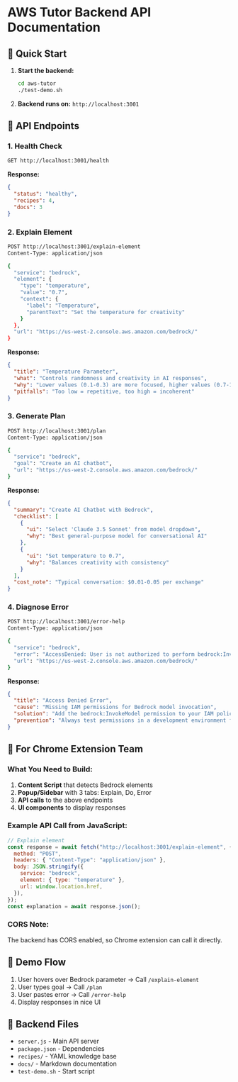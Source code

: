# AWS Tutor Backend API Documentation

## 🚀 Quick Start

1. **Start the backend:**

   ```bash
   cd aws-tutor
   ./test-demo.sh
   ```

2. **Backend runs on:** `http://localhost:3001`

## 📡 API Endpoints

### 1. Health Check

```bash
GET http://localhost:3001/health
```

**Response:**

```json
{
  "status": "healthy",
  "recipes": 4,
  "docs": 3
}
```

### 2. Explain Element

```bash
POST http://localhost:3001/explain-element
Content-Type: application/json

{
  "service": "bedrock",
  "element": {
    "type": "temperature",
    "value": "0.7",
    "context": {
      "label": "Temperature",
      "parentText": "Set the temperature for creativity"
    }
  },
  "url": "https://us-west-2.console.aws.amazon.com/bedrock/"
}
```

**Response:**

```json
{
  "title": "Temperature Parameter",
  "what": "Controls randomness and creativity in AI responses",
  "why": "Lower values (0.1-0.3) are more focused, higher values (0.7-1.0) are more creative",
  "pitfalls": "Too low = repetitive, too high = incoherent"
}
```

### 3. Generate Plan

```bash
POST http://localhost:3001/plan
Content-Type: application/json

{
  "service": "bedrock",
  "goal": "Create an AI chatbot",
  "url": "https://us-west-2.console.aws.amazon.com/bedrock/"
}
```

**Response:**

```json
{
  "summary": "Create AI Chatbot with Bedrock",
  "checklist": [
    {
      "ui": "Select 'Claude 3.5 Sonnet' from model dropdown",
      "why": "Best general-purpose model for conversational AI"
    },
    {
      "ui": "Set temperature to 0.7",
      "why": "Balances creativity with consistency"
    }
  ],
  "cost_note": "Typical conversation: $0.01-0.05 per exchange"
}
```

### 4. Diagnose Error

```bash
POST http://localhost:3001/error-help
Content-Type: application/json

{
  "service": "bedrock",
  "error": "AccessDenied: User is not authorized to perform bedrock:InvokeModel",
  "url": "https://us-west-2.console.aws.amazon.com/bedrock/"
}
```

**Response:**

```json
{
  "title": "Access Denied Error",
  "cause": "Missing IAM permissions for Bedrock model invocation",
  "solution": "Add the bedrock:InvokeModel permission to your IAM policy",
  "prevention": "Always test permissions in a development environment first"
}
```

## 🔧 For Chrome Extension Team

### What You Need to Build:

1. **Content Script** that detects Bedrock elements
2. **Popup/Sidebar** with 3 tabs: Explain, Do, Error
3. **API calls** to the above endpoints
4. **UI components** to display responses

### Example API Call from JavaScript:

```javascript
// Explain element
const response = await fetch("http://localhost:3001/explain-element", {
  method: "POST",
  headers: { "Content-Type": "application/json" },
  body: JSON.stringify({
    service: "bedrock",
    element: { type: "temperature" },
    url: window.location.href,
  }),
});
const explanation = await response.json();
```

### CORS Note:

The backend has CORS enabled, so Chrome extension can call it directly.

## 🎯 Demo Flow

1. User hovers over Bedrock parameter → Call `/explain-element`
2. User types goal → Call `/plan`
3. User pastes error → Call `/error-help`
4. Display responses in nice UI

## 📁 Backend Files

- `server.js` - Main API server
- `package.json` - Dependencies
- `recipes/` - YAML knowledge base
- `docs/` - Markdown documentation
- `test-demo.sh` - Start script
